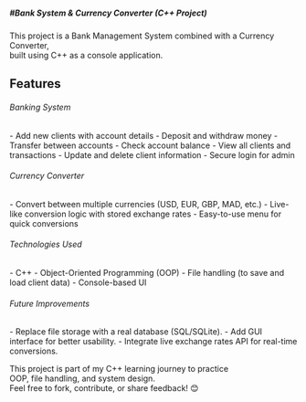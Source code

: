 
<h5> #Bank System & Currency Converter (C++ Project) </h5>

This project is a Bank Management System combined with a Currency Converter,  
built using C++ as a console application.

<h2> Features </h2>

<h6> Banking System </h6>
- Add new clients with account details
- Deposit and withdraw money
- Transfer between accounts
- Check account balance
- View all clients and transactions
- Update and delete client information
- Secure login for admin

<h6> Currency Converter </h6>
- Convert between multiple currencies (USD, EUR, GBP, MAD, etc.)
- Live-like conversion logic with stored exchange rates
- Easy-to-use menu for quick conversions

 <h6> Technologies Used </h6>
- C++
- Object-Oriented Programming (OOP)
- File handling (to save and load client data)
- Console-based UI

<h6> Future Improvements </h6>
- Replace file storage with a real database (SQL/SQLite).
- Add GUI interface for better usability.
- Integrate live exchange rates API for real-time conversions.



This project is part of my C++ learning journey to practice  
OOP, file handling, and system design.  
Feel free to fork, contribute, or share feedback! 😊


